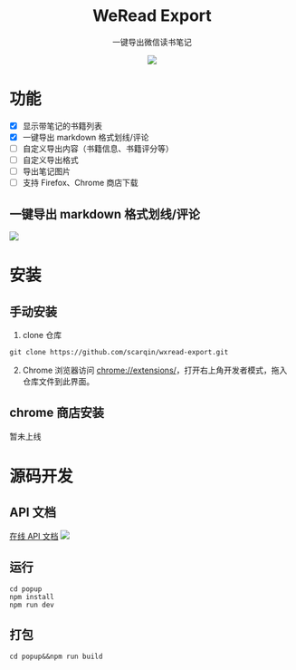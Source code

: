 <h1 align="center">WeRead Export</h1>
<div align="center">
一键导出微信读书笔记

![](https://raw.githubusercontent.com/scarqin/wxread-export/main/wiki/app.png)
</div>

# 功能
- [x] 显示带笔记的书籍列表
- [x] 一键导出 markdown 格式划线/评论
- [ ] 自定义导出内容（书籍信息、书籍评分等）
- [ ] 自定义导出格式
- [ ] 导出笔记图片
- [ ] 支持 Firefox、Chrome 商店下载
## 一键导出 markdown 格式划线/评论
![](https://raw.githubusercontent.com/scarqin/wxread-export/main/wiki/note-demo.png)
# 安装
## 手动安装
1. clone 仓库
```
git clone https://github.com/scarqin/wxread-export.git
```

2. Chrome 浏览器访问 [chrome://extensions/](chrome://extensions/)，打开右上角开发者模式，拖入仓库文件到此界面。

## chrome 商店安装
暂未上线

# 源码开发
## API 文档
[在线 API 文档](https://scarfree.w.eolink.com/share/project/api/?groupID=-1&shareCode=65wWvE&shareToken=$2y$10$ZVixV4UGvQ221pgkWRQKOO4Ew~2FYGsXSwPbg.NRZO8i7r6hChj5q7e&shareID=355331)
![](https://raw.githubusercontent.com/scarqin/wxread-export/main/wiki/eolink.png)
## 运行
```
cd popup
npm install
npm run dev
```
## 打包
```
cd popup&&npm run build
```